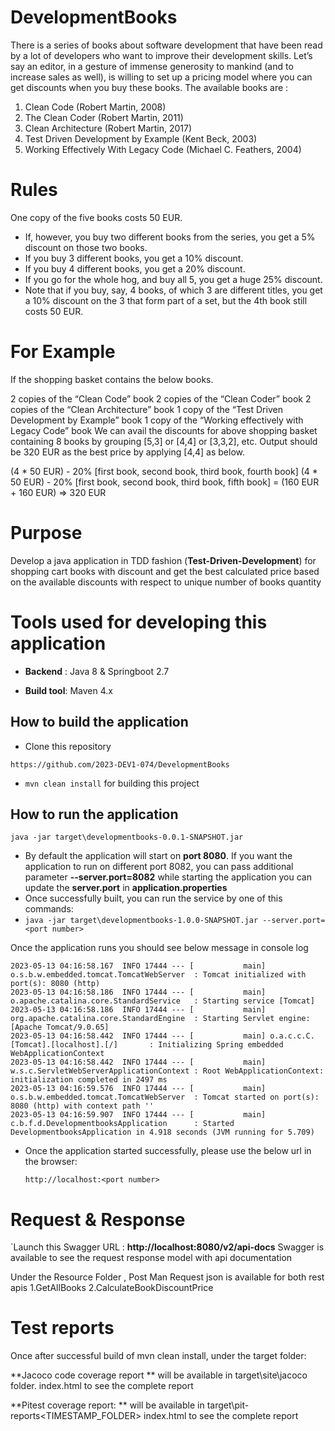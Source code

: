 # DevelopmentBooks

There is a series of books about software development that have been read by a lot of developers who want to improve their development skills. Let’s say an editor, in a gesture of immense generosity to mankind (and to increase sales as well), is willing to set up a pricing model where you can get discounts when you buy these books. The available books are :

1. Clean Code (Robert Martin, 2008)
2. The Clean Coder (Robert Martin, 2011)
3. Clean Architecture (Robert Martin, 2017)
4. Test Driven Development by Example (Kent Beck, 2003)
5. Working Effectively With Legacy Code (Michael C. Feathers, 2004)


# Rules 

One copy of the five books costs 50 EUR.

- If, however, you buy two different books from the series, you get a 5% discount on those two books.
- If you buy 3 different books, you get a 10% discount.
- If you buy 4 different books, you get a 20% discount.
- If you go for the whole hog, and buy all 5, you get a huge 25% discount.
- Note that if you buy, say, 4 books, of which 3 are different titles, you get a 10% discount on the 3 that form part of a set, but the 4th book still costs 50 EUR.

# For Example
If the shopping basket contains the below books.

2 copies of the “Clean Code” book
2 copies of the “Clean Coder” book
2 copies of the “Clean Architecture” book
1 copy of the “Test Driven Development by Example” book
1 copy of the “Working effectively with Legacy Code” book
We can avail the discounts for above shopping basket containing 8 books by grouping [5,3] or [4,4] or [3,3,2], etc. Output should be 320 EUR as the best price by applying [4,4] as below.

(4 * 50 EUR) - 20% [first book, second book, third book, fourth book]
(4 * 50 EUR) - 20% [first book, second book, third book, fifth book]
= (160 EUR + 160 EUR) => 320 EUR
# Purpose

Develop a java application in TDD fashion (**Test-Driven-Development**) for shopping cart books with discount and get the best calculated price based on the available discounts with respect to unique number of books quantity 

# Tools used for developing this application 

- **Backend** : Java 8 & Springboot 2.7

- **Build tool**: Maven 4.x

## How to build the application


* Clone this repository
```
https://github.com/2023-DEV1-074/DevelopmentBooks
```
*  ```mvn clean install``` for building this project

## How to run the application

 ```java -jar target\developmentbooks-0.0.1-SNAPSHOT.jar```
							
	

* By default the application will start on **port 8080**. If you want the application to run on different port 8082, you can pass additional parameter **--server.port=8082** while starting the application
  you can update the **server.port** in **application.properties**
* Once successfully built, you can run the service by one of this commands:
* 
  ```java -jar target\developmentbooks-1.0.0-SNAPSHOT.jar --server.port=<port number>```

Once the application runs you should see below message in console log

```
2023-05-13 04:16:58.167  INFO 17444 --- [           main] o.s.b.w.embedded.tomcat.TomcatWebServer  : Tomcat initialized with port(s): 8080 (http)
2023-05-13 04:16:58.186  INFO 17444 --- [           main] o.apache.catalina.core.StandardService   : Starting service [Tomcat]
2023-05-13 04:16:58.186  INFO 17444 --- [           main] org.apache.catalina.core.StandardEngine  : Starting Servlet engine: [Apache Tomcat/9.0.65]
2023-05-13 04:16:58.442  INFO 17444 --- [           main] o.a.c.c.C.[Tomcat].[localhost].[/]       : Initializing Spring embedded WebApplicationContext
2023-05-13 04:16:58.442  INFO 17444 --- [           main] w.s.c.ServletWebServerApplicationContext : Root WebApplicationContext: initialization completed in 2497 ms
2023-05-13 04:16:59.576  INFO 17444 --- [           main] o.s.b.w.embedded.tomcat.TomcatWebServer  : Tomcat started on port(s): 8080 (http) with context path ''
2023-05-13 04:16:59.907  INFO 17444 --- [           main] c.b.f.d.DevelopmentbooksApplication      : Started DevelopmentbooksApplication in 4.918 seconds (JVM running for 5.709)

```

* Once the application started successfully, please use the below url in the browser:

	`http://localhost:<port number>`

# Request & Response

`Launch this Swagger URL : 
 **http://localhost:8080/v2/api-docs** 
Swagger is available to see the request response model with api documentation



Under the Resource Folder , Post Man Request json is available for both rest apis 
1.GetAllBooks
2.CalculateBookDiscountPrice

# Test reports
Once after successful build of mvn clean install, 
under the target folder:

**Jacoco code coverage report ** will be available in target\site\jacoco folder.  index.html to see the complete report

**Pitest coverage report: ** will be available in target\pit-reports\<TIMESTAMP_FOLDER>  index.html to see the complete report

		